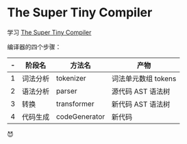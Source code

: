 # The Super Tiny Compiler

学习 [The Super Tiny Compiler](https://github.com/jamiebuilds/the-super-tiny-compiler)

编译器的四个步骤：

|-| 阶段名  | 方法名         | 产物 | 
|-|-|-|-|
|1| 词法分析 | tokenizer     | 词法单元数组 tokens |
|2| 语法分析 | parser        | 源代码 AST 语法树   |
|3| 转换    | transformer   | 新代码 AST 语法树   |
|4| 代码生成 | codeGenerator | 新代码             |


😈